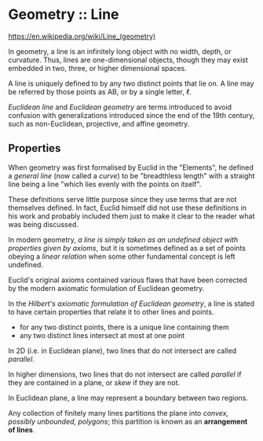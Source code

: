 # Geometry :: Line

https://en.wikipedia.org/wiki/Line_(geometry)

In geometry, a line is an infinitely long object with no width, depth, or curvature. Thus, lines are one-dimensional objects, though they may exist embedded in two, three, or higher dimensional spaces.

A line is uniquely defined to by any two distinct points that lie on. A line may be referred by those points as AB, or by a single letter, ℓ.

*Euclidean line* and *Euclidean geometry* are terms introduced to avoid confusion with generalizations introduced since the end of the 19th century, such as non-Euclidean, projective, and affine geometry.

## Properties

When geometry was first formalised by Euclid in the "Elements", he defined a *general line* (now called a *curve*) to be "breadthless length" with a straight line being a line "which lies evenly with the points on itself".

These definitions serve little purpose since they use terms that are not themselves defined. In fact, Euclid himself did not use these definitions in his work and probably included them just to make it clear to the reader what was being discussed.

In modern geometry, *a line is simply taken as an undefined object with properties given by axioms*,  but it is sometimes defined as a set of points obeying a *linear relation* when some other fundamental concept is left undefined.

Euclid's original axioms contained various flaws that have been corrected by the modern axiomatic formulation of Euclidean geometry.

In the *Hilbert's axiomatic formulation of Euclidean geometry*, a line is stated to have certain properties that relate it to other lines and points.
- for any two distinct points, there is a unique line containing them
- any two distinct lines intersect at most at one point

In 2D (i.e. in Euclidean plane), two lines that do not intersect are called *parallel*.

In higher dimensions, two lines that do not intersect are called *parallel* if they are contained in a plane, or *skew* if they are not.

In Euclidean plane, a line may represent a boundary between two regions.

Any collection of finitely many lines partitions the plane into *convex, possibly unbounded, polygons*; this partition is known as an **arrangement of lines**.
